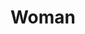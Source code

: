 ---
pid: pt310
title: Woman
location_transcription: Libarty Lands park
coordinates: "[-75.141906, 39.9658051]"
zipcode: '19310'
gen_neighborhood: 
neighborhood: 
outside_phl: 'Atglen PA '
age: '10'
age_range: 6-13
instagram: 
image_file_name: pt_310.jpg
proposal_transcription: 
topic: Women
topic_summary: '0'
type: Other No Form
keywords_other: 
credit: Jade
image_labels: 
twitter: 
facebook: 
permalink: "/monuments/pt310/"
layout: item-page
---